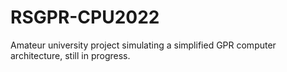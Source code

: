 # RSGPR-CPU2022
Amateur university project simulating a simplified GPR computer architecture, still in progress.
